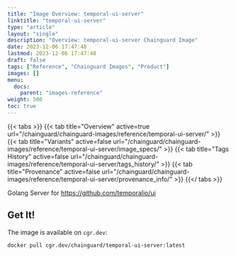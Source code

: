 ```yaml
---
title: "Image Overview: temporal-ui-server"
linktitle: "temporal-ui-server"
type: "article"
layout: "single"
description: "Overview: temporal-ui-server Chainguard Image"
date: 2023-12-06 17:47:48
lastmod: 2023-12-06 17:47:48
draft: false
tags: ["Reference", "Chainguard Images", "Product"]
images: []
menu: 
  docs: 
    parent: "images-reference"
weight: 500
toc: true
---
```


{{< tabs >}}
{{< tab title="Overview" active=true url="/chainguard/chainguard-images/reference/temporal-ui-server/" >}}
{{< tab title="Variants" active=false url="/chainguard/chainguard-images/reference/temporal-ui-server/image_specs/" >}}
{{< tab title="Tags History" active=false url="/chainguard/chainguard-images/reference/temporal-ui-server/tags_history/" >}}
{{< tab title="Provenance" active=false url="/chainguard/chainguard-images/reference/temporal-ui-server/provenance_info/" >}}
{{</ tabs >}}



<!--overview:start-->
Golang Server for https://github.com/temporalio/ui
<!--overview:end-->

<!--getting:start-->
## Get It!
The image is available on `cgr.dev`:

```
docker pull cgr.dev/chainguard/temporal-ui-server:latest
```
<!--getting:end-->

<!--body:start-->
 <!--body:end-->

